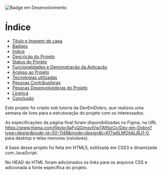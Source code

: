 ![Badge em Desenvolvimento](http://img.shields.io/static/v1?label=STATUS&message=EM%20DESENVOLVIMENTO&color=GREEN&style=for-the-badge)

# Índice 

* [Título e Imagem de capa](#Título-e-Imagem-de-capa)
* [Badges](#badges)
* [Índice](#índice)
* [Descrição do Projeto](#descrição-do-projeto)
* [Status do Projeto](#status-do-Projeto)
* [Funcionalidades e Demonstração da Aplicação](#funcionalidades-e-demonstração-da-aplicação)
* [Acesso ao Projeto](#acesso-ao-projeto)
* [Tecnologias utilizadas](#tecnologias-utilizadas)
* [Pessoas Contribuidoras](#pessoas-contribuidoras)
* [Pessoas Desenvolvedoras do Projeto](#pessoas-desenvolvedoras)
* [Licença](#licença)
* [Conclusão](#conclusão)

Este projeto foi criado sob tutoria da DevEmDobro, que realizou uma semana de lives para a estruturação do projeto com os interessados.

As especificações da página final foram disponibilizadas no Figma, na URL https://www.figma.com/file/pcXaFvQGmgvIVwTAtfbzCc/Dev-em-Dobro?type=design&node-id=50-1148&mode=design&t=Kf7w6LMOitALiRJ1-0, para desktop e telas menores (celulares).

A base desse projeto foi feita em HTML5, estilizada em CSS3 e dinamizada com JavaScript.

No HEAD do HTML foram adicionados os links para os arquivos CSS e adicionada a fonte específica do projeto.






